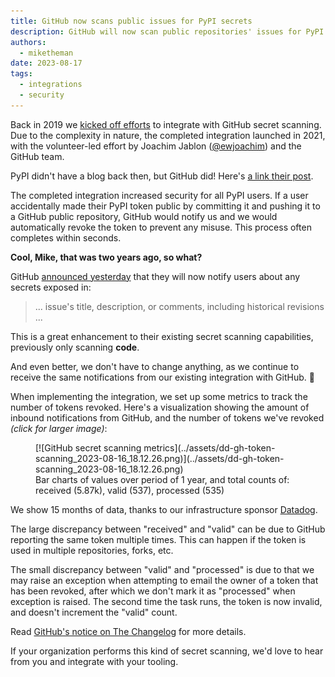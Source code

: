 ```yaml
---
title: GitHub now scans public issues for PyPI secrets
description: GitHub will now scan public repositories' issues for PyPI API tokens, and will notify repository owners when they are found.
authors:
  - miketheman
date: 2023-08-17
tags:
  - integrations
  - security
---
```


Back in 2019 we [kicked off efforts](https://github.com/pypi/warehouse/issues/6051)
to integrate with GitHub secret scanning.
Due to the complexity in nature, the completed integration launched in 2021,
with the volunteer-led effort by Joachim Jablon ([@ewjoachim](https://github.com/ewjoachim))
and the GitHub team.

PyPI didn't have a blog back then, but GitHub did!
Here's [a link their post](https://github.blog/changelog/2021-03-22-the-python-package-index-is-now-a-github-secret-scanning-integrator/).

The completed integration increased security for all PyPI users.
If a user accidentally made their PyPI token public by committing it
and pushing it to a GitHub public repository,
GitHub would notify us and we would automatically revoke the token to prevent any misuse.
This process often completes within seconds.

**Cool, Mike, that was two years ago, so what?**

GitHub [announced yesterday](https://github.blog/changelog/2023-08-16-secret-scanning-detects-secrets-in-issues-for-free-public-repositories/) that they will now notify users about any secrets exposed in:

> ... issue's title, description, or comments, including historical revisions ...

This is a great enhancement to their existing secret scanning capabilities,
previously only scanning **code**.

And even better, we don't have to change anything,
as we continue to receive the same notifications from our existing integration with GitHub. 🎉

When implementing the integration,
we set up some metrics to track the number of tokens revoked.
Here's a visualization showing the amount of inbound notifications from GitHub,
and the number of tokens we've revoked *(click for larger image)*:

<figure markdown>
  [![GitHub secret scanning metrics](../assets/dd-gh-token-scanning_2023-08-16_18.12.26.png)](../assets/dd-gh-token-scanning_2023-08-16_18.12.26.png)
  <figcaption>Bar charts of values over period of 1 year, and total counts of: received (5.87k), valid (537), processed (535)</figcaption>
</figure>

We show 15 months of data,
thanks to our infrastructure sponsor [Datadog](https://www.datadoghq.com/).

The large discrepancy between "received" and "valid" can be due to
GitHub reporting the same token multiple times.
This can happen if the token is used in multiple repositories, forks, etc.

The small discrepancy between "valid" and "processed" is due to that
we may raise an exception when attempting to email the owner of a token that has been revoked, after which we don't mark it as "processed" when exception is raised.
The second time the task runs, the token is now invalid, and doesn't increment the "valid" count.

Read [GitHub's notice on The Changelog](https://github.blog/changelog/2023-08-16-secret-scanning-detects-secrets-in-issues-for-free-public-repositories/)
for more details.

If your organization performs this kind of secret scanning,
we'd love to hear from you and integrate with your tooling.
